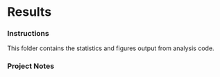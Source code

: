 # Results

### Instructions
This folder contains the statistics and figures output from analysis code.

### Project Notes